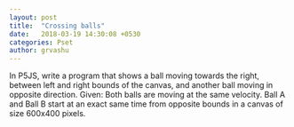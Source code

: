 ```yaml
---
layout: post
title:  "Crossing balls"
date:   2018-03-19 14:30:08 +0530
categories: Pset
author: grvashu
---
```

In P5JS, write a program that shows a ball moving towards the right, between left and right bounds of the canvas, and another ball moving in opposite direction. Given: Both balls are moving at the same velocity. Ball A and Ball B start at an exact same time from opposite bounds in a canvas of size 600x400 pixels.
